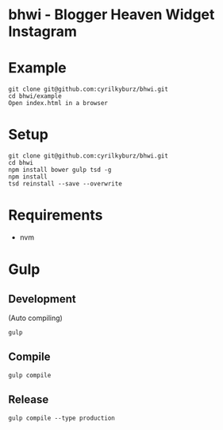 # bhwi - Blogger Heaven Widget Instagram

# Example

```
git clone git@github.com:cyrilkyburz/bhwi.git
cd bhwi/example
Open index.html in a browser
```

# Setup

```
git clone git@github.com:cyrilkyburz/bhwi.git
cd bhwi
npm install bower gulp tsd -g
npm install
tsd reinstall --save --overwrite
```

# Requirements 

* nvm

# Gulp

## Development

(Auto compiling)

```
gulp 
```

## Compile

```
gulp compile
```

## Release

```
gulp compile --type production
```
